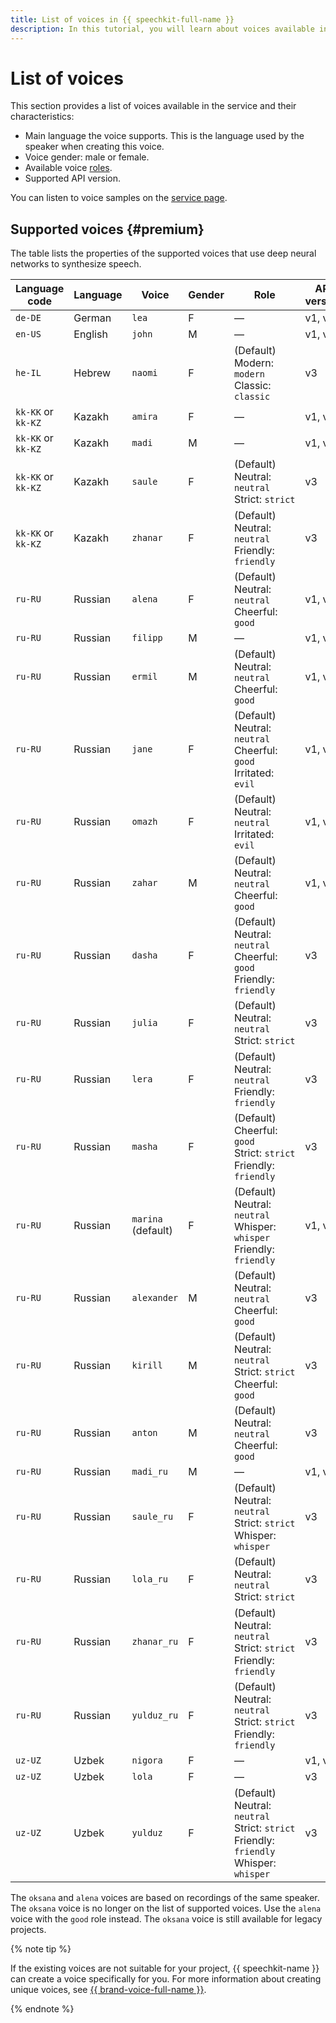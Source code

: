 ```yaml
---
title: List of voices in {{ speechkit-full-name }}
description: In this tutorial, you will learn about voices available in {{ speechkit-name }}.
---
```


# List of voices

This section provides a list of voices available in the service and their characteristics:

* Main language the voice supports. This is the language used by the speaker when creating this voice.
* Voice gender: male or female.
* Available voice [roles](index.md#role).
* Supported API version.

You can listen to voice samples on the [service page](/services/speechkit).

## Supported voices {#premium}


The table lists the properties of the supported voices that use deep neural networks to synthesize speech.

| Language code | Language | Voice | Gender | Role | API version | 
|---------| ---- | ---- | -- |--------|---|
| `de-DE` | German | `lea` | F | — | v1, v3 |
| `en-US` | English | `john` | M | — | v1, v3 |
| `he-IL` | Hebrew | `naomi` | F | (Default) Modern: `modern` </br> Classic: `classic`|  v3 |
| `kk-KK` or `kk-KZ` | Kazakh | `amira` | F | — | v1, v3 |
| `kk-KK` or `kk-KZ` | Kazakh | `madi` | M | — | v1, v3 |
| `kk-KK` or `kk-KZ` | Kazakh | `saule` | F | (Default) Neutral: `neutral` </br> Strict: `strict` | v3 |
| `kk-KK` or `kk-KZ` | Kazakh | `zhanar` | F | (Default) Neutral: `neutral` </br>Friendly: `friendly` | v3 |
| `ru-RU` | Russian | `alena` | F | (Default) Neutral: `neutral` </br> Cheerful: `good` </br> | v1, v3 |
| `ru-RU` | Russian | `filipp` | M | — | v1, v3 |
| `ru-RU` | Russian | `ermil` | M | (Default) Neutral: `neutral` </br> Cheerful: `good` | v1, v3 |
| `ru-RU` | Russian | `jane`  | F | (Default) Neutral: `neutral` </br> Cheerful: `good` </br> Irritated: `evil` | v1, v3 |
| `ru-RU` | Russian | `omazh` | F  | (Default) Neutral: `neutral` </br> Irritated: `evil` | v1, v3 |
| `ru-RU` | Russian | `zahar` | M | (Default) Neutral: `neutral` </br> Cheerful: `good` | v1, v3 |
| `ru-RU` | Russian | `dasha`  | F | (Default) Neutral: `neutral` </br> Cheerful: `good`</br> Friendly: `friendly` | v3 |
| `ru-RU` | Russian | `julia`  | F | (Default) Neutral: `neutral` </br> Strict: `strict` | v3 |
| `ru-RU` | Russian | `lera`  | F | (Default) Neutral: `neutral` </br> Friendly: `friendly` | v3 |
| `ru-RU` | Russian | `masha`  | F | (Default) Cheerful: `good` </br> Strict: `strict` </br> Friendly: `friendly` | v3 |
| `ru-RU` | Russian | `marina` </br> (default) | F | (Default) Neutral: `neutral` </br> Whisper: `whisper` </br> Friendly: `friendly` | v1, v3 |
| `ru-RU` | Russian | `alexander` | M | (Default) Neutral: `neutral` </br> Cheerful: `good` | v3 |
| `ru-RU` | Russian | `kirill` | M | (Default) Neutral: `neutral` </br> Strict: `strict` </br> Cheerful: `good` | v3 |
| `ru-RU` | Russian | `anton` | M | (Default) Neutral: `neutral` </br> Cheerful: `good` | v3 |
| `ru-RU` | Russian | `madi_ru` | M | — | v1, v3 |
| `ru-RU` | Russian | `saule_ru` | F | (Default) Neutral: `neutral`</br>Strict: `strict`</br>Whisper: `whisper` | v3 |
| `ru-RU` | Russian | `lola_ru` | F | (Default) Neutral: `neutral`</br>Strict: `strict` | v3 |
| `ru-RU` | Russian | `zhanar_ru` | F | (Default) Neutral: `neutral`</br>Strict: `strict`</br>Friendly: `friendly` | v3 |
| `ru-RU` | Russian | `yulduz_ru` | F | (Default) Neutral: `neutral`</br>Strict: `strict`</br>Friendly: `friendly` | v3 |
| `uz-UZ` | Uzbek | `nigora` | F | — | v1, v3 |
| `uz-UZ` | Uzbek | `lola` | F | — | v3 |
| `uz-UZ` | Uzbek | `yulduz` | F | (Default) Neutral: `neutral`</br>Strict: `strict`</br>Friendly: `friendly`</br>Whisper: `whisper` | v3 |


The `oksana` and `alena` voices are based on recordings of the same speaker. The `oksana` voice is no longer on the list of supported voices. Use the `alena` voice with the `good` role instead. The `oksana` voice is still available for legacy projects.


{% note tip %}

If the existing voices are not suitable for your project, {{ speechkit-name }} can create a voice specifically for you. For more information about creating unique voices, see [{{ brand-voice-full-name }}](brand-voice/index.md).

{% endnote %}
